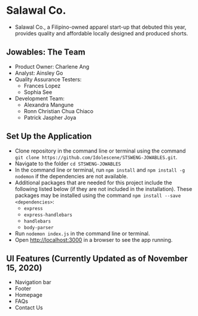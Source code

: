# Salawal Co.
* Salawal Co., a Filipino-owned apparel start-up that debuted this year, provides quality and affordable locally designed and produced shorts.

## Jowables: The Team
* Product Owner: Charlene Ang
* Analyst: Ainsley Go
* Quality Assurance Testers:
  * Frances Lopez
  * Sophia See
* Development Team:
  * Alexandra Mangune
  * Ronn Christian Chua Chiaco
  * Patrick Jaspher Joya

## Set Up the Application
* Clone repository in the command line or terminal using the command `git clone https://github.com/Idolescene/STSWENG-JOWABLES.git`.
* Navigate to the folder `cd STSWENG-JOWABLES`
* In the command line or terminal, run `npm install` and `npm install -g nodemon` if the dependencies are not available.
* Additional packages that are needed for this project include the following listed below (if they are not included in the installation). These packages may be installed using the command `npm install --save <dependencies>`:
  * `express`
  * `express-handlebars`
  * `handlebars`
  * `body-parser`
* Run `nodemon index.js` in the command line or terminal.
* Open [http://localhost:3000]() in a browser to see the app running.

## UI Features (Currently Updated as of November 15, 2020)
* Navigation bar
* Footer
* Homepage
* FAQs
* Contact Us
